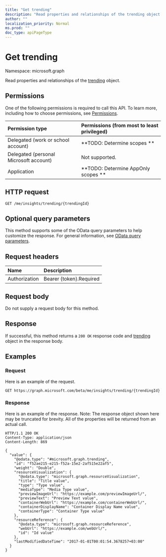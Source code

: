 ```yaml
---
title: "Get trending"
description: "Read properties and relationships of the trending object."
author: ""
localization_priority: Normal
ms.prod: ""
doc_type: apiPageType
---
```


# Get trending

Namespace: microsoft.graph

Read properties and relationships of the [trending](../resources/trending.md) object.

## Permissions
One of the following permissions is required to call this API. To learn more, including how to choose permissions, see [Permissions](/concepts/permissions-reference.md).

|Permission type|Permissions (from most to least privileged)|
|:---|:---|
|Delegated (work or school account)|**TODO: Determine scopes **|
|Delegated (personal Microsoft account)|Not supported.|
|Application|**TODO: Determine AppOnly scopes **|

## HTTP request
<!-- {
  "blockType": "ignored"
}
-->
``` http
GET /me/insights/trending/{trendingId}
```

## Optional query parameters
This method supports some of the OData query parameters to help customize the response. For general information, see [OData query parameters](/graph/query-parameters).

## Request headers
|Name|Description|
|:---|:---|
|Authorization|Bearer {token}.Required|

## Request body
Do not supply a request body for this method.

## Response
If successful, this method returns a `200 OK` response code and [trending](../resources/trending.md) object in the response body.

## Examples

### Request
Here is an example of the request.
<!-- {
  "blockType": "request",
  "name": "get_trending"
}
-->
``` http
GET https://graph.microsoft.com/beta/me/insights/trending/{trendingId}
```

### Response
Here is an example of the response. Note: The response object shown here may be truncated for brevity. All of the properties will be returned from an actual call.
<!-- {
  "blockType": "response",
  "truncated": true,
  "@odata.type": "microsoft.graph.trending"
}
-->
``` http
HTTP/1.1 200 OK
Content-Type: application/json
Content-Length: 869

{
  "value": {
    "@odata.type": "#microsoft.graph.trending",
    "id": "f52ae215-e215-f52a-15e2-2af515e22af5",
    "weight": "Double",
    "resourceVisualization": {
      "@odata.type": "microsoft.graph.resourceVisualization",
      "title": "Title value",
      "type": "Type value",
      "mediaType": "Media Type value",
      "previewImageUrl": "https://example.com/previewImageUrl/",
      "previewText": "Preview Text value",
      "containerWebUrl": "https://example.com/containerWebUrl/",
      "containerDisplayName": "Container Display Name value",
      "containerType": "Container Type value"
    },
    "resourceReference": {
      "@odata.type": "microsoft.graph.resourceReference",
      "webUrl": "https://example.com/webUrl/",
      "id": "Id value"
    },
    "lastModifiedDateTime": "2017-01-01T00:01:54.3678257+03:00"
  }
}
```

